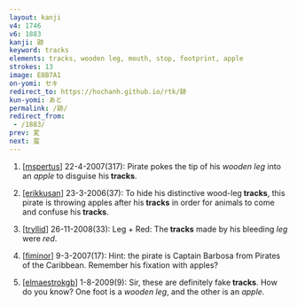 ```yaml
---
layout: kanji
v4: 1746
v6: 1883
kanji: 跡
keyword: tracks
elements: tracks, wooden leg, mouth, stop, footprint, apple
strokes: 13
image: E8B7A1
on-yomi: セキ
redirect_to: https://hochanh.github.io/rtk/跡
kun-yomi: あと
permalink: /跡/
redirect_from:
 - /1883/
prev: 変
next: 蛮
---
```


1) [<a href="http://kanji.koohii.com/profile/mspertus">mspertus</a>] 22-4-2007(317): Pirate pokes the tip of his <em>wooden leg</em> into an <em>apple</em> to disguise his<strong> tracks</strong>.

2) [<a href="http://kanji.koohii.com/profile/erikkusan">erikkusan</a>] 23-3-2006(37): To hide his distinctive wood-leg<strong> tracks</strong>, this pirate is throwing apples after his<strong> tracks</strong> in order for animals to come and confuse his<strong> tracks</strong>.

3) [<a href="http://kanji.koohii.com/profile/tryllid">tryllid</a>] 26-11-2008(33): Leg + Red: The<strong> tracks</strong> made by his bleeding <em>leg</em> were <em>red</em>.

4) [<a href="http://kanji.koohii.com/profile/fiminor">fiminor</a>] 9-3-2007(17): Hint: the pirate is Captain Barbosa from Pirates of the Caribbean. Remember his fixation with apples?

5) [<a href="http://kanji.koohii.com/profile/elmaestrokgb">elmaestrokgb</a>] 1-8-2009(9): Sir, these are definitely fake<strong> tracks</strong>. How do you know? One foot is a <em>wooden leg</em>, and the other is an <em>apple</em>.


